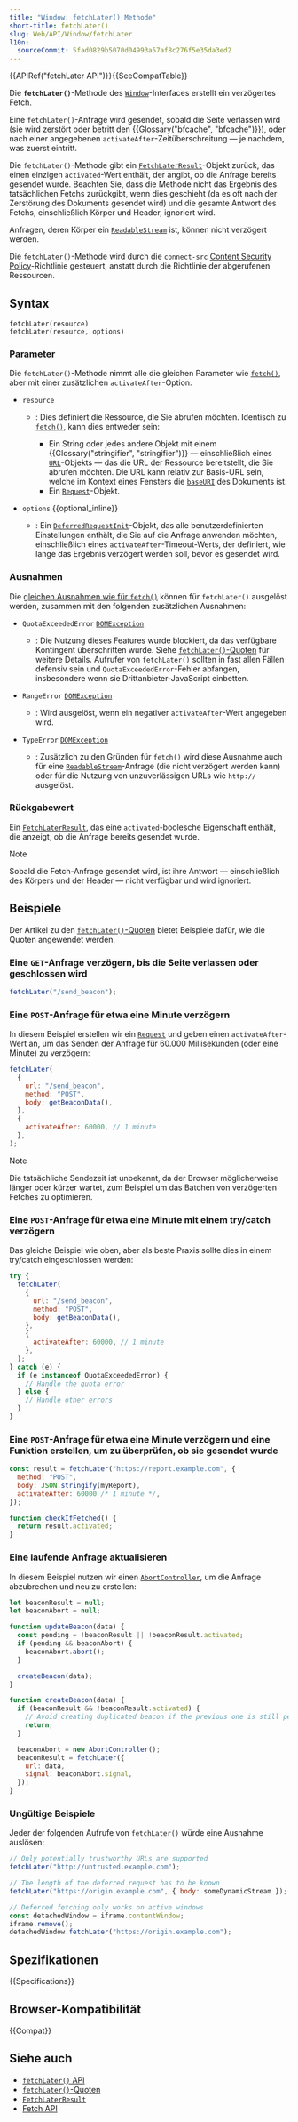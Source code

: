 ```yaml
---
title: "Window: fetchLater() Methode"
short-title: fetchLater()
slug: Web/API/Window/fetchLater
l10n:
  sourceCommit: 5fad0829b5070d04993a57af8c276f5e35da3ed2
---
```


{{APIRef("fetchLater API")}}{{SeeCompatTable}}

Die **`fetchLater()`**-Methode des [`Window`](/de/docs/Web/API/Window)-Interfaces erstellt ein verzögertes Fetch.

Eine `fetchLater()`-Anfrage wird gesendet, sobald die Seite verlassen wird (sie wird zerstört oder betritt den {{Glossary("bfcache", "bfcache")}}), oder nach einer angegebenen `activateAfter`-Zeitüberschreitung — je nachdem, was zuerst eintritt.

Die `fetchLater()`-Methode gibt ein [`FetchLaterResult`](/de/docs/Web/API/FetchLaterResult)-Objekt zurück, das einen einzigen `activated`-Wert enthält, der angibt, ob die Anfrage bereits gesendet wurde. Beachten Sie, dass die Methode nicht das Ergebnis des tatsächlichen Fetchs zurückgibt, wenn dies geschieht (da es oft nach der Zerstörung des Dokuments gesendet wird) und die gesamte Antwort des Fetchs, einschließlich Körper und Header, ignoriert wird.

Anfragen, deren Körper ein [`ReadableStream`](/de/docs/Web/API/ReadableStream) ist, können nicht verzögert werden.

Die `fetchLater()`-Methode wird durch die `connect-src` [Content Security Policy](/de/docs/Web/HTTP/Reference/Headers/Content-Security-Policy)-Richtlinie gesteuert, anstatt durch die Richtlinie der abgerufenen Ressourcen.

## Syntax

```js-nolint
fetchLater(resource)
fetchLater(resource, options)
```

### Parameter

Die `fetchLater()`-Methode nimmt alle die gleichen Parameter wie [`fetch()`](/de/docs/Web/API/Window/fetch), aber mit einer zusätzlichen `activateAfter`-Option.

- `resource`

  - : Dies definiert die Ressource, die Sie abrufen möchten. Identisch zu [`fetch()`](/de/docs/Web/API/Window/fetch), kann dies entweder sein:

    - Ein String oder jedes andere Objekt mit einem {{Glossary("stringifier", "stringifier")}} — einschließlich eines [`URL`](/de/docs/Web/API/URL)-Objekts — das die URL der Ressource bereitstellt, die Sie abrufen möchten. Die URL kann relativ zur Basis-URL sein, welche im Kontext eines Fensters die [`baseURI`](/de/docs/Web/API/Node/baseURI) des Dokuments ist.
    - Ein [`Request`](/de/docs/Web/API/Request)-Objekt.

- `options` {{optional_inline}}

  - : Ein [`DeferredRequestInit`](/de/docs/Web/API/DeferredRequestInit)-Objekt, das alle benutzerdefinierten Einstellungen enthält, die Sie auf die Anfrage anwenden möchten, einschließlich eines `activateAfter`-Timeout-Werts, der definiert, wie lange das Ergebnis verzögert werden soll, bevor es gesendet wird.

### Ausnahmen

Die [gleichen Ausnahmen wie für `fetch()`](/de/docs/Web/API/Window/fetch#exceptions) können für `fetchLater()` ausgelöst werden, zusammen mit den folgenden zusätzlichen Ausnahmen:

- `QuotaExceededError` [`DOMException`](/de/docs/Web/API/DOMException)

  - : Die Nutzung dieses Features wurde blockiert, da das verfügbare Kontingent überschritten wurde. Siehe [`fetchLater()`-Quoten](/de/docs/Web/API/fetchLater_API/fetchLater_quotas) für weitere Details. Aufrufer von `fetchLater()` sollten in fast allen Fällen defensiv sein und `QuotaExceededError`-Fehler abfangen, insbesondere wenn sie Drittanbieter-JavaScript einbetten.

- `RangeError` [`DOMException`](/de/docs/Web/API/DOMException)

  - : Wird ausgelöst, wenn ein negativer `activateAfter`-Wert angegeben wird.

- `TypeError` [`DOMException`](/de/docs/Web/API/DOMException)
  - : Zusätzlich zu den Gründen für `fetch()` wird diese Ausnahme auch für eine [`ReadableStream`](/de/docs/Web/API/ReadableStream)-Anfrage (die nicht verzögert werden kann) oder für die Nutzung von unzuverlässigen URLs wie `http://` ausgelöst.

### Rückgabewert

Ein [`FetchLaterResult`](/de/docs/Web/API/FetchLaterResult), das eine `activated`-boolesche Eigenschaft enthält, die anzeigt, ob die Anfrage bereits gesendet wurde.

> [!NOTE]
> Sobald die Fetch-Anfrage gesendet wird, ist ihre Antwort — einschließlich des Körpers und der Header — nicht verfügbar und wird ignoriert.

## Beispiele

Der Artikel zu den [`fetchLater()`-Quoten](/de/docs/Web/API/fetchLater_API/fetchLater_quotas) bietet Beispiele dafür, wie die Quoten angewendet werden.

### Eine `GET`-Anfrage verzögern, bis die Seite verlassen oder geschlossen wird

```js
fetchLater("/send_beacon");
```

### Eine `POST`-Anfrage für etwa eine Minute verzögern

In diesem Beispiel erstellen wir ein [`Request`](/de/docs/Web/API/Request) und geben einen `activateAfter`-Wert an, um das Senden der Anfrage für 60.000 Millisekunden (oder eine Minute) zu verzögern:

```js
fetchLater(
  {
    url: "/send_beacon",
    method: "POST",
    body: getBeaconData(),
  },
  {
    activateAfter: 60000, // 1 minute
  },
);
```

> [!NOTE]
> Die tatsächliche Sendezeit ist unbekannt, da der Browser möglicherweise länger oder kürzer wartet, zum Beispiel um das Batchen von verzögerten Fetches zu optimieren.

### Eine `POST`-Anfrage für etwa eine Minute mit einem try/catch verzögern

Das gleiche Beispiel wie oben, aber als beste Praxis sollte dies in einem try/catch eingeschlossen werden:

```js
try {
  fetchLater(
    {
      url: "/send_beacon",
      method: "POST",
      body: getBeaconData(),
    },
    {
      activateAfter: 60000, // 1 minute
    },
  );
} catch (e) {
  if (e instanceof QuotaExceededError) {
    // Handle the quota error
  } else {
    // Handle other errors
  }
}
```

### Eine `POST`-Anfrage für etwa eine Minute verzögern und eine Funktion erstellen, um zu überprüfen, ob sie gesendet wurde

```js
const result = fetchLater("https://report.example.com", {
  method: "POST",
  body: JSON.stringify(myReport),
  activateAfter: 60000 /* 1 minute */,
});

function checkIfFetched() {
  return result.activated;
}
```

### Eine laufende Anfrage aktualisieren

In diesem Beispiel nutzen wir einen [`AbortController`](/de/docs/Web/API/AbortController), um die Anfrage abzubrechen und neu zu erstellen:

```js
let beaconResult = null;
let beaconAbort = null;

function updateBeacon(data) {
  const pending = !beaconResult || !beaconResult.activated;
  if (pending && beaconAbort) {
    beaconAbort.abort();
  }

  createBeacon(data);
}

function createBeacon(data) {
  if (beaconResult && !beaconResult.activated) {
    // Avoid creating duplicated beacon if the previous one is still pending.
    return;
  }

  beaconAbort = new AbortController();
  beaconResult = fetchLater({
    url: data,
    signal: beaconAbort.signal,
  });
}
```

### Ungültige Beispiele

Jeder der folgenden Aufrufe von `fetchLater()` würde eine Ausnahme auslösen:

```js
// Only potentially trustworthy URLs are supported
fetchLater("http://untrusted.example.com");

// The length of the deferred request has to be known
fetchLater("https://origin.example.com", { body: someDynamicStream });

// Deferred fetching only works on active windows
const detachedWindow = iframe.contentWindow;
iframe.remove();
detachedWindow.fetchLater("https://origin.example.com");
```

## Spezifikationen

{{Specifications}}

## Browser-Kompatibilität

{{Compat}}

## Siehe auch

- [`fetchLater()` API](/de/docs/Web/API/fetchLater_API)
- [`fetchLater()`-Quoten](/de/docs/Web/API/fetchLater_API/fetchLater_quotas)
- [`FetchLaterResult`](/de/docs/Web/API/FetchLaterResult)
- [Fetch API](/de/docs/Web/API/Fetch_API)
